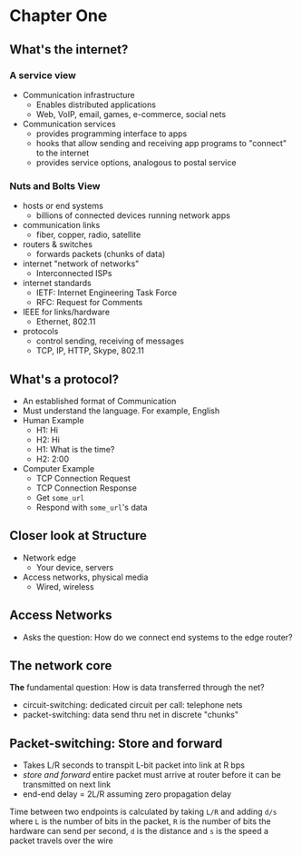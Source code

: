 # Chapter One

## What's the internet?

### A service view

* Communication infrastructure
  * Enables distributed applications
  * Web, VoIP, email, games, e-commerce, social nets
* Communication services
  * provides programming interface to apps
  * hooks that allow sending and receiving app programs to "connect" to the internet
  * provides service options, analogous to postal service

### Nuts and Bolts View

* hosts or end systems
    * billions of connected devices running network apps
* communication links
    * fiber, copper, radio, satellite
* routers & switches
    * forwards packets (chunks of data)
* internet "network of networks"
    * Interconnected ISPs
* internet standards
    * IETF: Internet Engineering Task Force
    * RFC: Request for Comments
* IEEE for links/hardware
    * Ethernet, 802.11
* protocols
    * control sending, receiving of messages
    * TCP, IP, HTTP, Skype, 802.11

## What's a protocol?
* An established format of Communication
* Must understand the language. For example, English
* Human Example
    * H1: Hi
    * H2: Hi
    * H1: What is the time?
    * H2: 2:00
* Computer Example
    * TCP Connection Request
    * TCP Connection Response
    * Get `some_url`
    * Respond with `some_url`'s data

## Closer look at Structure
* Network edge
    * Your device, servers
* Access networks, physical media
    * Wired, wireless

## Access Networks
* Asks the question: How do we connect end systems to the edge router?

## The network core

**The** fundamental question: How is data transferred through the net?
* circuit-switching: dedicated circuit per call: telephone nets
* packet-switching: data send thru net in discrete "chunks"

## Packet-switching: Store and forward
* Takes L/R seconds to transpit L-bit packet into link at R bps
* _store and forward_ entire packet must arrive at router before it can be transmitted on next link
* end-end delay = 2L/R assuming zero propagation delay

Time between two endpoints is calculated by taking `L/R` and adding `d/s` where `L` is the number of bits in the packet, `R` is the number of bits the hardware can send per second, `d` is the distance and `s` is the speed a packet travels over the wire
